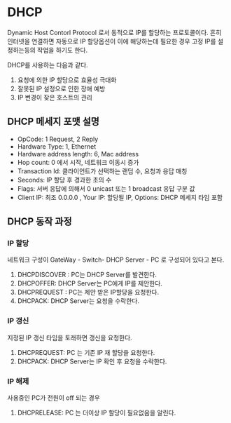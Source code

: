 # DHCP

Dynamic Host Contorl Protocol 로서 동적으로 IP를 할당하는 프로토콜이다. 흔히 인터넷을 연결하면 자동으로 IP 할당옵션이 이에 해당하는데 필요한 경우 고정 IP를 설정하는등의 작업을 하기도 한다.

DHCP를 사용하는 다음과 같다.

1. 요청에 의한 IP 할당으로 효율성 극대화
2. 잘못된 IP 설정으로 인한 장애 예방
3. IP 변경이 잦은 호스트의 관리

## DHCP 메세지 포맷 설명

- OpCode: 1 Request, 2 Reply
- Hardware Type: 1, Ethernet
- Hardware address length: 6, Mac address
- Hop count: 0 에서 시작, 네트워크 이동시 증가
- Transaction Id: 클라이언트가 선택하는 랜덤 수, 요청과 응답 매칭
- Seconds: IP 할당 후 경과한 초의 수
- Flags: 서버 응답에 의해서 0 unicast 또는 1 broadcast 응답 구분 값
- Client IP: 최조 0.0.0.0 , Your IP: 할당될 IP, Options: DHCP 메세지 타임 포함

## DHCP 동작 과정

### IP 할당

네트워크 구성이 GateWay - Switch- DHCP Server - PC 로 구성되어 있다고 본다.

1. DHCPDISCOVER : PC는 DHCP Server를 발견한다.
2. DHCPOFFER: DHCP Server는 PC에게 IP를 제안한다.
3. DHCPREQUEST : PC는 제안 받은 IP할당을 요청한다.
4. DHCPACK: DHCP Server는 요청을 수락한다.

### IP 갱신

지정된 IP 갱신 타임을 토래하면 갱신을 요청한다.

1. DHCPREQUEST: PC 는 기존 IP 재 할당을 요청한다.
2. DHCPACK: DHCP Server는 IP 확인 후 요청을 수락한다.

### IP 해제

사용중인 PC가 전원이 off 되는 경우

1. DHCPRELEASE: PC 는 더이상 IP 할당이 필요없음을 알린다.
